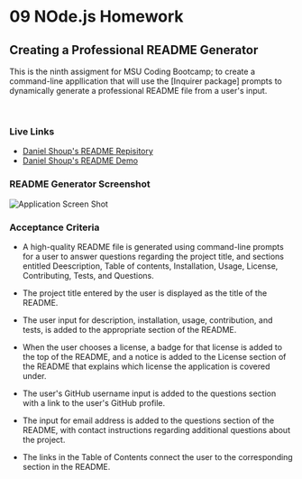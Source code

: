 # 09 NOde.js Homework

## Creating a Professional README Generator

This is the ninth assigment for MSU Coding Bootcamp; to create a command-line appllication that will use the [Inquirer package] prompts to dynamically generate a professional README file from a user's input. 

​

### Live Links
- [Daniel Shoup's README Repisitory](https://github.com/danshoup/README-generator)
- [Daniel Shoup's README Demo](https://drive.google.com/file/d/110uZiSavUWEpDp1Wkq5yAMXxqCFsosck/view)


### README Generator Screenshot

![Application Screen Shot](./images/README-Generator_Demo.gif)


### Acceptance Criteria

- A high-quality README file is generated using command-line prompts for a user to answer questions regarding the project title, and sections entitled Deescription, Table of contents, Installation, Usage, License, Contributing, Tests, and Questions.

- The project title entered by the user is displayed as the title of the README.

- The user input for description, installation, usage, contribution, and tests, is added to the appropriate section of the README.

- When the user chooses a license, a badge for that license is added to the top of the README, and a notice is added to the License section of the README that explains which license the application is covered under. 

- The user's GitHub username input is added to the questions section with a link to the user's GitHub profile.  

- The input for email address is added to the questions section of the README, with contact instructions regarding additional questions about the project. 

- The links in the Table of Contents connect the user to the corresponding section in the README.



